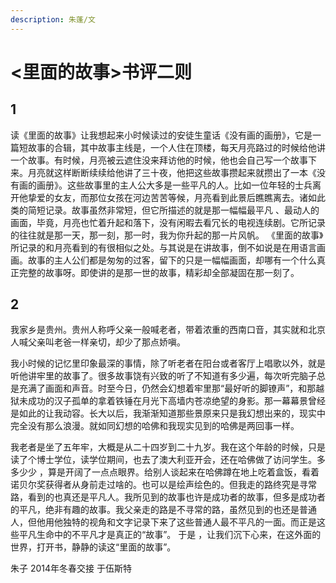 ```yaml
---
description: 朱蓬/文
---
```


# &lt;里面的故事&gt;书评二则

## 1

读《里面的故事》让我想起来小时候读过的安徒生童话《没有画的画册》，它是一篇短故事的合辑，其中故事主线是，一个人住在顶楼，每天月亮路过的时候给他讲一个故事。有时候，月亮被云遮住没来拜访他的时候，他也会自己写一个故事下来。月亮就这样断断续续给他讲了三十夜，他把这些故事攒起来就攒出了一本《没有画的画册》。这些故事里的主人公大多是一些平凡的人。比如一位年轻的士兵离开他挚爱的女友，而那位女孩在河边苦苦等候，月亮看到此景后瞧瞧离去。诸如此类的简短记录。故事虽然非常短，但它所描述的就是那一幅幅最平凡 、最动人的画面，毕竟，月亮也忙着升起和落下，没有闲暇去看冗长的电视连续剧。它所记录的往往就是那一天，那一刻，那一时，我为你升起的那一片风帆。 《里面的故事》所记录的和月亮看到的有很相似之处。与其说是在讲故事，倒不如说是在用语言画画。故事的主人公们都是匆匆的过客，留下的只是一幅幅画面，却哪有一个什么真正完整的故事呀。即使讲的是那一世的故事，精彩却全部凝固在那一刻了。

## 2

我家乡是贵州。贵州人称呼父亲一般喊老者，带着浓重的西南口音，其实就和北京人喊父亲叫老爸一样亲切，却少了那点娇嗔。

我小时候的记忆里印象最深的事情，除了听老者在阳台或者客厅上唱歌以外，就是听他讲牢里的故事了。很多故事饶有兴致的听了不知道有多少遍，每次听完脑子总是充满了画面和声音。时至今日，仍然会幻想着牢里那“最好听的脚镣声”，和那越狱未成功的汉子孤单的拿着铁锤在月光下高墙内苍凉绝望的身影。那一幕幕景曾经是如此的让我动容。长大以后，我渐渐知道那些景原来只是我幻想出来的，现实中完全没有那么浪漫。就如同幻想的哈佛和我现实见到的哈佛是两回事一样。

我老者是坐了五年牢，大概是从二十四岁到二十九岁。我在这个年龄的时候，只是读了个博士学位，读学位期间，也去了澳大利亚开会，还在哈佛做了访问学生。多多少少 ，算是开阔了一点点眼界。给别人谈起来在哈佛蹲在地上吃着盒饭，看着诺贝尔奖获得者从身前走过啥的。也可以是绘声绘色的。但我走的路终究是寻常路，看到的也真还是平凡人。我所见到的故事也许是成功者的故事，但多是成功者的平凡，绝非有趣的故事。我父亲走的路是不寻常的路，虽然见到的也还是普通人，但他用他独特的视角和文字记录下来了这些普通人最不平凡的一面。而正是这些平凡生命中的不平凡才是真正的“故事”。 于是 ，让我们沉下心来，在这外面的世界，打开书，静静的读这“里面的故事”。

朱子 2014年冬春交接 于伍斯特

